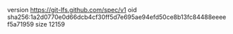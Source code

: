 version https://git-lfs.github.com/spec/v1
oid sha256:1a2d0770e0d66dcb4cf30ff5d7e695ae94efd50ce8b13fc84488eeeef5a71959
size 12159

